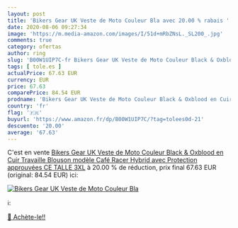 ```yaml
---
layout: post
title: 'Bikers Gear UK Veste de Moto Couleur Bla avec 20.00 % rabais '
date: 2020-08-06 09:27:34
image: 'https://m.media-amazon.com/images/I/51d+mRbZNsL._SL200_.jpg'
comments: true
category: ofertas
author: ring
slug: 'B00W1UIP7C-fr Bikers Gear UK Veste de Moto Couleur Black & Oxblood en...'
tags: [ tole.es ]
actualPrice: 67.63 EUR
currency: EUR
price: 67.63
comparePrice: 84.54 EUR
prodname: 'Bikers Gear UK Veste de Moto Couleur Black & Oxblood en Cuir Travaille Blouson modèle Café Racer Hybrid avec Protection approuvées CE TALLE 3XL'
country: 'fr'
flag: '🇫🇷'
buyurl: 'https://www.amazon.fr/dp/B00W1UIP7C/?tag=tolees0d-21'
descuento: '20.00'
average: '67.63'
---
```


C'est en vente [Bikers Gear UK Veste de Moto Couleur Black & Oxblood en Cuir Travaille Blouson modèle Café Racer Hybrid avec Protection approuvées CE TALLE 3XL](https://www.amazon.fr/dp/B00W1UIP7C/?tag=tolees0d-21)  à  20.00 % de réduction, prix final  67.63 EUR (original: 84.54 EUR) ici:

[![Bikers Gear UK Veste de Moto Couleur Bla](https://m.media-amazon.com/images/I/51d+mRbZNsL._SL200_.jpg)](https://www.amazon.fr/dp/B00W1UIP7C/?tag=tolees0d-21)

ℹ️:


[🛒 Achète-le!!](https://www.amazon.fr/dp/B00W1UIP7C/?tag=tolees0d-21)
